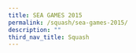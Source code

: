 ```yaml
---
title: SEA GAMES 2015
permalink: /squash/sea-games-2015/
description: ""
third_nav_title: Squash
---
```

